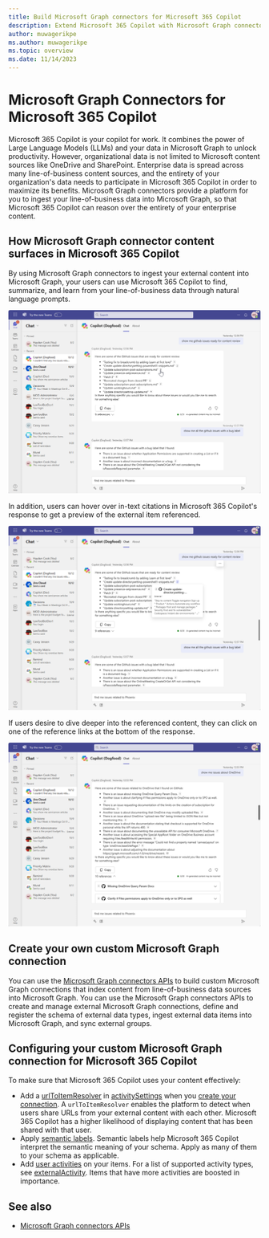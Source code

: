 ```yaml
---
title: Build Microsoft Graph connectors for Microsoft 365 Copilot
description: Extend Microsoft 365 Copilot with Microsoft Graph connectors
author: muwagerikpe
ms.author: muwagerikpe
ms.topic: overview
ms.date: 11/14/2023
---
```


# Microsoft Graph Connectors for Microsoft 365 Copilot

Microsoft 365 Copilot is your copilot for work. It combines the power of Large Language Models (LLMs) and your data in Microsoft Graph to unlock productivity. However, organizational data is not limited to Microsoft content sources like OneDrive and SharePoint. Enterprise data is spread across many line-of-business content sources, and the entirety of your organization's data needs to participate in Microsoft 365 Copilot in order to maximize its benefits. Microsoft Graph connectors provide a platform for you to ingest your line-of-business data into Microsoft Graph, so that Microsoft 365 Copilot can reason over the entirety of your enterprise content.

## How Microsoft Graph connector content surfaces in Microsoft 365 Copilot

By using Microsoft Graph connectors to ingest your external content into Microsoft Graph, your users can use Microsoft 365 Copilot to find, summarize, and learn from your line-of-business data through natural language prompts.

![A screenshot of Graph connectors in Microsoft 365 Copilot](../assets/images/connectors-copilot-response.png)

In addition, users can hover over in-text citations in Microsoft 365 Copilot's response to get a preview of the external item referenced.

![A screenshot of hovering over a Graph connectors response in Microsoft 365 Copilot](../assets/images/connectors-copilot-hover.png)

If users desire to dive deeper into the referenced content, they can click on one of the reference links at the bottom of the response.

![A screenshot of Graph connectors reference list in Microsoft 365 Copilot](../assets/images/connectors-copilot-logo.png)

## Create your own custom Microsoft Graph connection

You can use the [Microsoft Graph connectors APIs](/graph/connecting-external-content-connectors-api-overview?context=m365copilot/context) to build custom Microsoft Graph connections that index content from line-of-business data sources into Microsoft Graph. You can use the Microsoft Graph connectors APIs to create and manage external Microsoft Graph connections, define and register the schema of external data types, ingest external data items into Microsoft Graph, and sync external groups.

## Configuring your custom Microsoft Graph connection for Microsoft 365 Copilot

To make sure that Microsoft 365 Copilot uses your content effectively:

- Add a [urlToItemResolver](/graph/api/resources/externalconnectors-urltoitemresolverbase) in [activitySettings](/graph/api/resources/externalconnectors-activitysettings) when you [create your connection](/graph/connecting-external-content-manage-connections#create-a-connection?context=m365copilot/context). A `urlToItemResolver` enables the platform to detect when users share URLs from your external content with each other. Microsoft 365 Copilot has a higher likelihood of displaying content that has been shared with that user.
- Apply [semantic labels](/graph/connecting-external-content-manage-schema?context=m365copilot/context). Semantic labels help Microsoft 365 Copilot interpret the semantic meaning of your schema. Apply as many of them to your schema as applicable.
- Add [user activities](/graph/api/externalconnectors-externalitem-addactivities) on your items. For a list of supported activity types, see [externalActivity](/graph/api/resources/externalconnectors-externalactivity). Items that have more activities are boosted in importance.

## See also

- [Microsoft Graph connectors APIs](/graph/connecting-external-content-connectors-api-overview?context=m365copilot/context)

